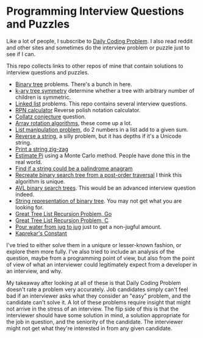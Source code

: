 # Programming Interview Questions and Puzzles

Like a lot of people, I subscribe to [Daily Coding Problem](https://www.dailycodingproblem.com/).
I also read reddit and other sites and sometimes do the interview problem or puzzle just
to see if I can.

This repo collects links to other repos of mine that contain solutions to interview questions and puzzles.

* [Binary tree](https://github.com/bediger4000/binary_tree) problems. There's a bunch in here.
* [k-ary tree symmetry](https://github.com/bediger4000/tree_symmetry) determine whether a tree with arbitrary number of children is symmetric.
* [Linked list](https://github.com/bediger4000/linked_lists) problems. This repo contains several interview questions.
* [RPN calculator](https://github.com/bediger4000/reverse-polish-problem) Reverse polish notation calculator.
* [Collatz conjecture](https://github.com/bediger4000/collatz-conjecture-puzzle) question.
* [Array rotation algorithms](https://github.com/bediger4000/array-rotation-algorithms), these come up a lot.
* [List manipulation problem](https://github.com/bediger4000/addition_puzzle), do 2 numbers in a list add to a given sum.
* [Reverse a string](https://github.com/bediger4000/golang-unicode-string-reversal), a silly problem, but it has depths if it's a Unicode string.
* [Print a string zig-zag](https://github.com/bediger4000/zigzag-programming-problem)
* [Estimate Pi](https://github.com/bediger4000/estimate_pi) using a Monte Carlo method. People have done this in the real world.
* [Find if a string could be a palindrome anagram](https://github.com/bediger4000/possible-palindromes)
* [Recreate binary search tree from a post-order traversal](https://github.com/bediger4000/postorder-tree-traversal) I think this algorithm is unique.
* [AVL binary search trees](https://github.com/bediger4000/avl_tree). This would be an advanced interview question indeed.
* [String representation of binary tree](https://github.com/bediger4000/binary-tree-odd-string-rep). You may not get what you are looking for.
* [Great Tree List Recursion Problem, Go](https://github.com/bediger4000/tree-list-recursion-go)
* [Great Tree List Recursion Problem, C](https://github.com/bediger4000/tree-list-recursion-c)
* [Pour water from jug to jug](https://github.com/bediger4000/egyptian-waterjar-puzzle) just to get a non-jugful amount.
* [Kaprekar's Constant](https://github.com/bediger4000/kaprekar)

I've tried to either solve them in a uniqure or lesser-known fashion, or explore them more fully.
I've also tried to include an analysis of the question,
maybe from a programming point of view,
but also from the point of view of what an interviewer could legitimately expect from a developer in an interview, and why.

My takeaway after looking at all of these is that Daily Coding Problem doesn't rate a problem very accurately.
Job candidates simply can't feel bad if an interviewer asks what they
consider an "easy" problem, and the candidate can't solve it.
A lot of these problems require insight that might not arrive in the stress of an interview.
The flip side of this is that the interviewer should have some solution in mind,
a solution appropriate for the job in question,
and the seniority of the candidate.
The interviewer might not get what they're interested in from any given candidate.

